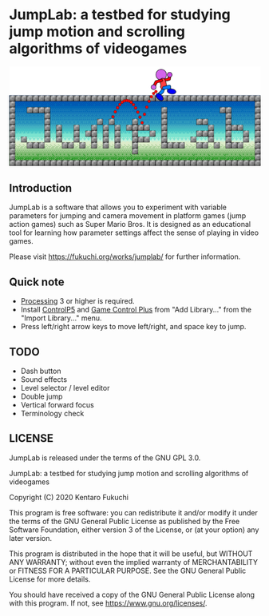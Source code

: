 # JumpLab: a testbed for studying jump motion and scrolling algorithms of videogames

![JumpLab](data/title.png)

## Introduction

JumpLab is a software that allows you to experiment with variable parameters for jumping and camera
movement in platform games (jump action games) such as Super Mario Bros. It is designed as an
educational tool for learning how parameter settings affect the sense of playing in video games.

Please visit <https://fukuchi.org/works/jumplab/> for further information.

## Quick note

  - [Processing](https://processing.org/) 3 or higher is required.
  - Install [ControlP5](https://www.sojamo.de/libraries/controlP5/) and [Game Control Plus](http://lagers.org.uk/gamecontrol/) from "Add Library..." from the "Import Library..." menu.
  - Press left/right arrow keys to move left/right, and space key to jump.

## TODO

  - Dash button
  - Sound effects
  - Level selector / level editor
  - Double jump
  - Vertical forward focus
  - Terminology check

## LICENSE

JumpLab is released under the terms of the GNU GPL 3.0.

JumpLab: a testbed for studying jump motion and scrolling algorithms of videogames

Copyright (C) 2020 Kentaro Fukuchi

This program is free software: you can redistribute it and/or modify it under the terms of the GNU General Public License as published by the Free Software Foundation, either version 3 of the License, or (at your option) any later version.

This program is distributed in the hope that it will be useful, but WITHOUT ANY WARRANTY; without even the implied warranty of MERCHANTABILITY or FITNESS FOR A PARTICULAR PURPOSE. See the GNU General Public License for more details.

You should have received a copy of the GNU General Public License along with this program. If not, see <https://www.gnu.org/licenses/>.

